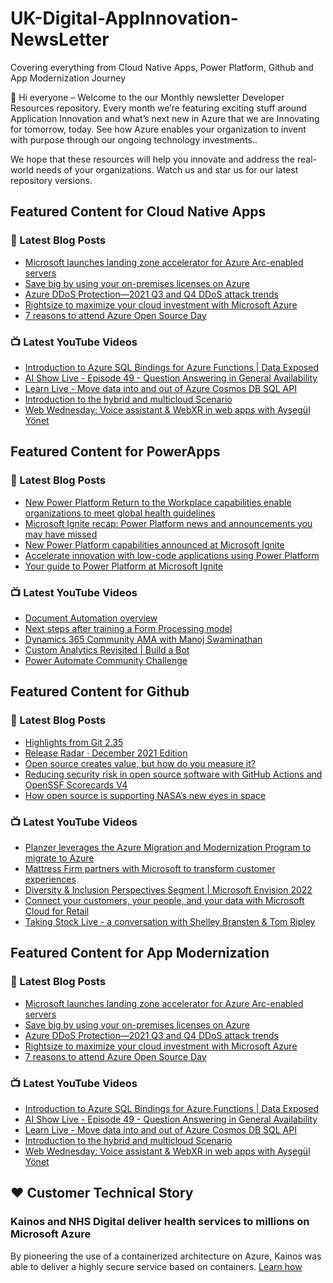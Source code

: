 # UK-Digital-AppInnovation-NewsLetter

Covering everything from Cloud Native Apps, Power Platform, Github and App Modernization Journey

👋 Hi everyone – Welcome to the our Monthly newsletter Developer Resources repository. Every month we’re featuring exciting stuff around Application Innovation and what’s next new in Azure that we are Innovating for tomorrow, today. See how Azure enables your organization to invent with purpose through our ongoing technology investments..


We hope that these resources will help you innovate and address the real-world needs of your organizations. Watch us and star us for our latest repository versions.

## Featured Content for Cloud Native Apps


### 📝 Latest Blog Posts

    
<!-- BLOGCNA:START -->
- [Microsoft launches landing zone accelerator for Azure Arc-enabled servers](https://azure.microsoft.com/blog/microsoft-launches-landing-zone-accelerator-for-azure-arcenabled-servers/)
- [Save big by using your on-premises licenses on Azure](https://azure.microsoft.com/blog/save-big-by-using-your-onpremises-licenses-on-azure/)
- [Azure DDoS Protection—2021 Q3 and Q4 DDoS attack trends](https://azure.microsoft.com/blog/azure-ddos-protection-2021-q3-and-q4-ddos-attack-trends/)
- [Rightsize to maximize your cloud investment with Microsoft Azure](https://azure.microsoft.com/blog/rightsize-to-maximize-your-cloud-investment-with-microsoft-azure/)
- [7 reasons to attend Azure Open Source Day](https://azure.microsoft.com/blog/7-reasons-to-attend-azure-open-source-day/)
<!-- BLOGCNA:END -->

### 📺 Latest YouTube Videos

 
<!-- YOUTUBECNA:START -->
- [Introduction to Azure SQL Bindings for Azure Functions | Data Exposed](https://www.youtube.com/watch?v=LZxm4A0qBa4)
- [AI Show Live - Episode 49 - Question Answering in General Availability](https://www.youtube.com/watch?v=BHWwgmOPopY)
- [Learn Live - Move data into and out of Azure Cosmos DB SQL API](https://www.youtube.com/watch?v=Uj8LEYKVtuo)
- [Introduction to the hybrid and multicloud Scenario](https://www.youtube.com/watch?v=FxGyXb-cP6M)
- [Web Wednesday: Voice assistant &amp; WebXR in web apps with Ayşegül Yönet](https://www.youtube.com/watch?v=mohZd2H4-Us)
<!-- YOUTUBECNA:END -->

##  Featured Content for PowerApps
### 📝 Latest Blog Posts
<!-- BLOGPOWER:START -->
- [New Power Platform Return to the Workplace capabilities enable organizations to meet global health guidelines](https://cloudblogs.microsoft.com/powerplatform/2021/11/30/new-power-platform-return-to-the-workplace-capabilities-enable-organizations-to-meet-global-health-guidelines/)
- [Microsoft Ignite recap: Power Platform news and announcements you may have missed](https://cloudblogs.microsoft.com/powerplatform/2021/11/18/microsoft-ignite-recap-power-platform-news-and-announcements-you-may-have-missed/)
- [New Power Platform capabilities announced at Microsoft Ignite](https://cloudblogs.microsoft.com/powerplatform/2021/11/02/new-power-platform-capabilities-announced-at-microsoft-ignite/)
- [Accelerate innovation with low-code applications using Power Platform](https://cloudblogs.microsoft.com/powerplatform/2021/11/02/accelerate-innovation-with-low-code-applications-using-power-platform/)
- [Your guide to Power Platform at Microsoft Ignite](https://cloudblogs.microsoft.com/powerplatform/2021/10/26/your-guide-to-power-platform-at-microsoft-ignite/)
<!-- BLOGPOWER:END -->
 ### 📺 Latest YouTube Videos
    
<!-- YOUTUBEPOWER:START -->
- [Document Automation overview](https://www.youtube.com/watch?v=y_ZyjpJ33iU)
- [Next steps after training a Form Processing model](https://www.youtube.com/watch?v=taxEaoZlQAA)
- [Dynamics 365 Community AMA with Manoj Swaminathan](https://www.youtube.com/watch?v=RTgkbioic6Q)
- [Custom Analytics Revisited | Build a Bot](https://www.youtube.com/watch?v=sEQuF55EMCc)
- [Power Automate Community Challenge](https://www.youtube.com/watch?v=Am14zsiQFJE)
<!-- YOUTUBEPOWER:END -->

##  Featured Content for Github
### 📝 Latest Blog Posts
<!-- BLOGGITHUB:START -->
- [Highlights from Git 2.35](https://github.blog/2022-01-24-highlights-from-git-2-35/)
- [Release Radar · December 2021 Edition](https://github.blog/2022-01-21-release-radar-dec-2021/)
- [Open source creates value, but how do you measure it?](https://github.blog/2022-01-20-open-source-creates-value-but-how-do-you-measure-it/)
- [Reducing security risk in open source software with GitHub Actions and OpenSSF Scorecards V4](https://github.blog/2022-01-19-reducing-security-risk-oss-actions-opensff-scorecards-v4/)
- [How open source is supporting NASA’s new eyes in space](https://github.blog/2022-01-18-how-open-source-is-supporting-nasas-new-eyes-in-space/)
<!-- BLOGGITHUB:END -->
### 📺 Latest YouTube Videos
<!-- YOUTUBEGITHUB:START -->
- [Planzer leverages the Azure Migration and Modernization Program to migrate to Azure](https://www.youtube.com/watch?v=qMEhH2cgeZ4)
- [Mattress Firm partners with Microsoft to transform customer experiences](https://www.youtube.com/watch?v=H6yaQNZcUsA)
- [Diversity &amp; Inclusion Perspectives Segment | Microsoft Envision 2022](https://www.youtube.com/watch?v=w7TU__xPr2c)
- [Connect your customers, your people, and your data with Microsoft Cloud for Retail](https://www.youtube.com/watch?v=ew_gMs3Mtps)
- [Taking Stock Live - a conversation with Shelley Bransten &amp; Tom Ripley](https://www.youtube.com/watch?v=QzAI5yFUexs)
<!-- YOUTUBEGITHUB:END -->
##  Featured Content for App Modernization
### 📝 Latest Blog Posts
<!-- BLOGAPPMOD:START -->
- [Microsoft launches landing zone accelerator for Azure Arc-enabled servers](https://azure.microsoft.com/blog/microsoft-launches-landing-zone-accelerator-for-azure-arcenabled-servers/)
- [Save big by using your on-premises licenses on Azure](https://azure.microsoft.com/blog/save-big-by-using-your-onpremises-licenses-on-azure/)
- [Azure DDoS Protection—2021 Q3 and Q4 DDoS attack trends](https://azure.microsoft.com/blog/azure-ddos-protection-2021-q3-and-q4-ddos-attack-trends/)
- [Rightsize to maximize your cloud investment with Microsoft Azure](https://azure.microsoft.com/blog/rightsize-to-maximize-your-cloud-investment-with-microsoft-azure/)
- [7 reasons to attend Azure Open Source Day](https://azure.microsoft.com/blog/7-reasons-to-attend-azure-open-source-day/)
<!-- BLOGAPPMOD:END -->
### 📺 Latest YouTube Videos
<!-- YOUTUBEAPPMOD:START -->
- [Introduction to Azure SQL Bindings for Azure Functions | Data Exposed](https://www.youtube.com/watch?v=LZxm4A0qBa4)
- [AI Show Live - Episode 49 - Question Answering in General Availability](https://www.youtube.com/watch?v=BHWwgmOPopY)
- [Learn Live - Move data into and out of Azure Cosmos DB SQL API](https://www.youtube.com/watch?v=Uj8LEYKVtuo)
- [Introduction to the hybrid and multicloud Scenario](https://www.youtube.com/watch?v=FxGyXb-cP6M)
- [Web Wednesday: Voice assistant &amp; WebXR in web apps with Ayşegül Yönet](https://www.youtube.com/watch?v=mohZd2H4-Us)
<!-- YOUTUBEAPPMOD:END -->


## ♥️ Customer Technical Story 

### Kainos and NHS Digital deliver health services to millions on Microsoft Azure

By pioneering the use of a containerized architecture on Azure, Kainos was able to deliver a highly secure service based on containers. [Learn how](https://customers.microsoft.com/en-us/story/1368348549535774520-kainos-and-nhs-digital-deliver-health-services-to-millions-on-microsoft-azure)

